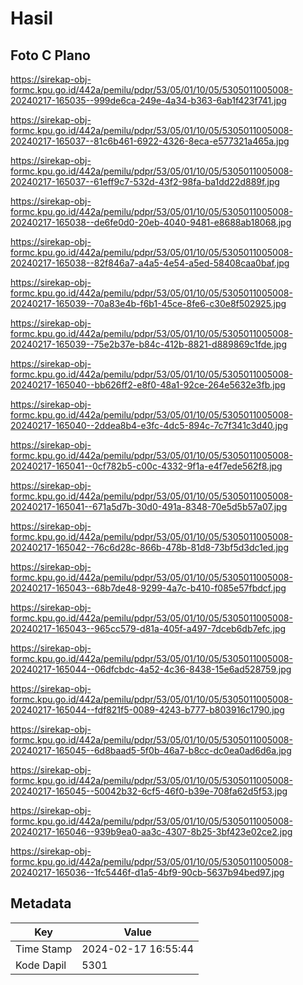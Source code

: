# Hasil

## Foto C Plano

https://sirekap-obj-formc.kpu.go.id/442a/pemilu/pdpr/53/05/01/10/05/5305011005008-20240217-165035--999de6ca-249e-4a34-b363-6ab1f423f741.jpg

https://sirekap-obj-formc.kpu.go.id/442a/pemilu/pdpr/53/05/01/10/05/5305011005008-20240217-165037--81c6b461-6922-4326-8eca-e577321a465a.jpg

https://sirekap-obj-formc.kpu.go.id/442a/pemilu/pdpr/53/05/01/10/05/5305011005008-20240217-165037--61eff9c7-532d-43f2-98fa-ba1dd22d889f.jpg

https://sirekap-obj-formc.kpu.go.id/442a/pemilu/pdpr/53/05/01/10/05/5305011005008-20240217-165038--de6fe0d0-20eb-4040-9481-e8688ab18068.jpg

https://sirekap-obj-formc.kpu.go.id/442a/pemilu/pdpr/53/05/01/10/05/5305011005008-20240217-165038--82f846a7-a4a5-4e54-a5ed-58408caa0baf.jpg

https://sirekap-obj-formc.kpu.go.id/442a/pemilu/pdpr/53/05/01/10/05/5305011005008-20240217-165039--70a83e4b-f6b1-45ce-8fe6-c30e8f502925.jpg

https://sirekap-obj-formc.kpu.go.id/442a/pemilu/pdpr/53/05/01/10/05/5305011005008-20240217-165039--75e2b37e-b84c-412b-8821-d889869c1fde.jpg

https://sirekap-obj-formc.kpu.go.id/442a/pemilu/pdpr/53/05/01/10/05/5305011005008-20240217-165040--bb626ff2-e8f0-48a1-92ce-264e5632e3fb.jpg

https://sirekap-obj-formc.kpu.go.id/442a/pemilu/pdpr/53/05/01/10/05/5305011005008-20240217-165040--2ddea8b4-e3fc-4dc5-894c-7c7f341c3d40.jpg

https://sirekap-obj-formc.kpu.go.id/442a/pemilu/pdpr/53/05/01/10/05/5305011005008-20240217-165041--0cf782b5-c00c-4332-9f1a-e4f7ede562f8.jpg

https://sirekap-obj-formc.kpu.go.id/442a/pemilu/pdpr/53/05/01/10/05/5305011005008-20240217-165041--671a5d7b-30d0-491a-8348-70e5d5b57a07.jpg

https://sirekap-obj-formc.kpu.go.id/442a/pemilu/pdpr/53/05/01/10/05/5305011005008-20240217-165042--76c6d28c-866b-478b-81d8-73bf5d3dc1ed.jpg

https://sirekap-obj-formc.kpu.go.id/442a/pemilu/pdpr/53/05/01/10/05/5305011005008-20240217-165043--68b7de48-9299-4a7c-b410-f085e57fbdcf.jpg

https://sirekap-obj-formc.kpu.go.id/442a/pemilu/pdpr/53/05/01/10/05/5305011005008-20240217-165043--965cc579-d81a-405f-a497-7dceb6db7efc.jpg

https://sirekap-obj-formc.kpu.go.id/442a/pemilu/pdpr/53/05/01/10/05/5305011005008-20240217-165044--06dfcbdc-4a52-4c36-8438-15e6ad528759.jpg

https://sirekap-obj-formc.kpu.go.id/442a/pemilu/pdpr/53/05/01/10/05/5305011005008-20240217-165044--fdf821f5-0089-4243-b777-b803916c1790.jpg

https://sirekap-obj-formc.kpu.go.id/442a/pemilu/pdpr/53/05/01/10/05/5305011005008-20240217-165045--6d8baad5-5f0b-46a7-b8cc-dc0ea0ad6d6a.jpg

https://sirekap-obj-formc.kpu.go.id/442a/pemilu/pdpr/53/05/01/10/05/5305011005008-20240217-165045--50042b32-6cf5-46f0-b39e-708fa62d5f53.jpg

https://sirekap-obj-formc.kpu.go.id/442a/pemilu/pdpr/53/05/01/10/05/5305011005008-20240217-165046--939b9ea0-aa3c-4307-8b25-3bf423e02ce2.jpg

https://sirekap-obj-formc.kpu.go.id/442a/pemilu/pdpr/53/05/01/10/05/5305011005008-20240217-165036--1fc5446f-d1a5-4bf9-90cb-5637b94bed97.jpg


## Metadata

| Key        | Value               |
| ---------- | ------------------- |
| Time Stamp | 2024-02-17 16:55:44 |
| Kode Dapil | 5301                |



